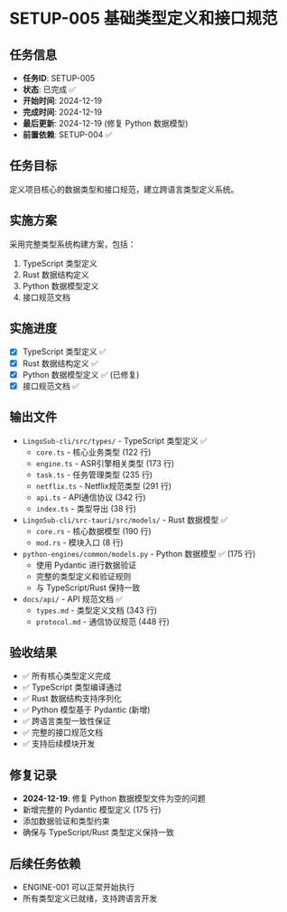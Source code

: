 # SETUP-005 基础类型定义和接口规范

## 任务信息
- **任务ID**: SETUP-005
- **状态**: 已完成 ✅
- **开始时间**: 2024-12-19
- **完成时间**: 2024-12-19
- **最后更新**: 2024-12-19 (修复 Python 数据模型)
- **前置依赖**: SETUP-004 ✅

## 任务目标
定义项目核心的数据类型和接口规范，建立跨语言类型定义系统。

## 实施方案
采用完整类型系统构建方案，包括：
1. TypeScript 类型定义
2. Rust 数据结构定义  
3. Python 数据模型定义
4. 接口规范文档

## 实施进度
- [x] TypeScript 类型定义 ✅
- [x] Rust 数据结构定义 ✅
- [x] Python 数据模型定义 ✅ (已修复)
- [x] 接口规范文档 ✅

## 输出文件
- `LingoSub-cli/src/types/` - TypeScript 类型定义 ✅
  - `core.ts` - 核心业务类型 (122 行)
  - `engine.ts` - ASR引擎相关类型 (173 行)
  - `task.ts` - 任务管理类型 (235 行)
  - `netflix.ts` - Netflix规范类型 (291 行)
  - `api.ts` - API通信协议 (342 行)
  - `index.ts` - 类型导出 (38 行)
- `LingoSub-cli/src-tauri/src/models/` - Rust 数据模型 ✅
  - `core.rs` - 核心数据模型 (190 行)
  - `mod.rs` - 模块入口 (8 行)
- `python-engines/common/models.py` - Python 数据模型 ✅ (175 行)
  - 使用 Pydantic 进行数据验证
  - 完整的类型定义和验证规则
  - 与 TypeScript/Rust 保持一致
- `docs/api/` - API 规范文档 ✅
  - `types.md` - 类型定义文档 (343 行)
  - `protocol.md` - 通信协议规范 (448 行)

## 验收结果
- ✅ 所有核心类型定义完成
- ✅ TypeScript 类型编译通过
- ✅ Rust 数据结构支持序列化
- ✅ Python 模型基于 Pydantic (新增)
- ✅ 跨语言类型一致性保证
- ✅ 完整的接口规范文档
- ✅ 支持后续模块开发

## 修复记录
- **2024-12-19**: 修复 Python 数据模型文件为空的问题
- 新增完整的 Pydantic 模型定义 (175 行)
- 添加数据验证和类型约束
- 确保与 TypeScript/Rust 类型定义保持一致

## 后续任务依赖
- ENGINE-001 可以正常开始执行
- 所有类型定义已就绪，支持跨语言开发 